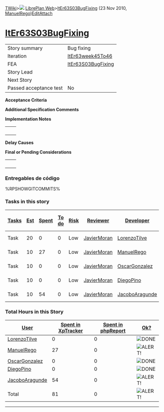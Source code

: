 [TWiki](Main_WebHome)&gt;![](/twiki/pub/TWiki/TWikiDocGraphics/web-bg-small.gif) [LibrePlan Web](LibrePlan_WebHome)&gt;[ItEr63S03BugFixing](LibrePlan_ItEr63S03BugFixing "Topic revision: 9 (23 Nov 2010 - 09:50:32)") (23 Nov 2010, [ManuelRego](Main_ManuelRego))[Edit](LibrePlan_ItEr63S03BugFixing?t=1520343635 "Edit this topic text")[Attach](/twiki/bin/attach/LibrePlan/ItEr63S03BugFixing "Attach an image or document to this topic")  

 [ItEr63S03BugFixing](LibrePlan_ItEr63S03BugFixing)
===================================================

|                        |                                                    |
|------------------------|----------------------------------------------------|
| Story summary          | Bug fixing                                         |
| Iteration              | [ItEr63week45To46](LibrePlan_ItEr63week45To46)     |
| FEA                    | [ItEr63S03BugFixing](LibrePlan_ItEr63S03BugFixing) |
| Story Lead             |                                                    |
| Next Story             |                                                    |
| Passed acceptance test | No                                                 |

**Acceptance Criteria**

**Additional Specification Comments**

**Implementation Notes**

|     |     |
|-----|-----|
|     |     |

**Delay Causes**

**Final or Pending Considerations**

|     |     |
|-----|-----|
|     |     |

###  Entregables de código

%RPSHOWGITCOMMITS%

###  Tasks in this story

| [Tasks](LibrePlan_ItEr63S03BugFixing?sortcol=0;table=2;up=0#sorted_table "Sort by this column") | [Est](LibrePlan_ItEr63S03BugFixing?sortcol=1;table=2;up=0#sorted_table "Sort by this column") | [Spent](LibrePlan_ItEr63S03BugFixing?sortcol=2;table=2;up=0#sorted_table "Sort by this column") | [To do](LibrePlan_ItEr63S03BugFixing?sortcol=3;table=2;up=0#sorted_table "Sort by this column") | [Risk](LibrePlan_ItEr63S03BugFixing?sortcol=4;table=2;up=0#sorted_table "Sort by this column") | [Reviewer](LibrePlan_ItEr63S03BugFixing?sortcol=5;table=2;up=0#sorted_table "Sort by this column") | [Developer](LibrePlan_ItEr63S03BugFixing?sortcol=6;table=2;up=0#sorted_table "Sort by this column") | [Task Name](LibrePlan_ItEr63S03BugFixing?sortcol=7;table=2;up=0#sorted_table "Sort by this column") | [Start Date](LibrePlan_ItEr63S03BugFixing?sortcol=8;table=2;up=0#sorted_table "Sort by this column") | [Est End Date](LibrePlan_ItEr63S03BugFixing?sortcol=9;table=2;up=0#sorted_table "Sort by this column") | [End Date](LibrePlan_ItEr63S03BugFixing?sortcol=10;table=2;up=0#sorted_table "Sort by this column") |
|-------------------------------------------------------------------------------------------------|-----------------------------------------------------------------------------------------------|-------------------------------------------------------------------------------------------------|-------------------------------------------------------------------------------------------------|------------------------------------------------------------------------------------------------|----------------------------------------------------------------------------------------------------|-----------------------------------------------------------------------------------------------------|-----------------------------------------------------------------------------------------------------|------------------------------------------------------------------------------------------------------|--------------------------------------------------------------------------------------------------------|-----------------------------------------------------------------------------------------------------|
| Task                                                                                            | 20                                                                                            | 0                                                                                               | 0                                                                                               | Low                                                                                            | [JavierMoran](Main_JavierMoran)                                                                    | [LorenzoTilve](Main_LorenzoTilve)                                                                   | Bug fixing.                                                                                         |                                                                                                      |                                                                                                        |                                                                                                     |
| Task                                                                                            | 10                                                                                            | 27                                                                                              | 0                                                                                               | Low                                                                                            | [JavierMoran](Main_JavierMoran)                                                                    | [ManuelRego](Main_ManuelRego)                                                                       | Bug fixing.                                                                                         |                                                                                                      |                                                                                                        |                                                                                                     |
| Task                                                                                            | 10                                                                                            | 0                                                                                               | 0                                                                                               | Low                                                                                            | [JavierMoran](Main_JavierMoran)                                                                    | [OscarGonzalez](Main_OscarGonzalez)                                                                 | Bug fixing.                                                                                         |                                                                                                      |                                                                                                        |                                                                                                     |
| Task                                                                                            | 10                                                                                            | 0                                                                                               | 0                                                                                               | Low                                                                                            | [JavierMoran](Main_JavierMoran)                                                                    | [DiegoPino](Main_DiegoPino)                                                                         | Bug fixing.                                                                                         |                                                                                                      |                                                                                                        |                                                                                                     |
| Task                                                                                            | 10                                                                                            | 54                                                                                              | 0                                                                                               | Low                                                                                            | [JavierMoran](Main_JavierMoran)                                                                    | [JacoboAragunde](Main_JacoboAragunde)                                                               | Bug fixing.                                                                                         |                                                                                                      |                                                                                                        |                                                                                                     |

###  Total Hours in this Story

| [User](LibrePlan_ItEr63S03BugFixing?sortcol=0;table=3;up=0#sorted_table "Sort by this column") | [Spent in XpTracker](LibrePlan_ItEr63S03BugFixing?sortcol=1;table=3;up=0#sorted_table "Sort by this column") | [Spent in phpReport](LibrePlan_ItEr63S03BugFixing?sortcol=2;table=3;up=0#sorted_table "Sort by this column") | [Ok?](LibrePlan_ItEr63S03BugFixing?sortcol=3;table=3;up=0#sorted_table "Sort by this column") |
|------------------------------------------------------------------------------------------------|--------------------------------------------------------------------------------------------------------------|--------------------------------------------------------------------------------------------------------------|-----------------------------------------------------------------------------------------------|
| [LorenzoTilve](Main_LorenzoTilve)                                                              | 0                                                                                                            | 0                                                                                                            | ![DONE](/twiki/pub/TWiki/TWikiDocGraphics/choice-yes.gif "DONE")                              |
| [ManuelRego](Main_ManuelRego)                                                                  | 27                                                                                                           | 0                                                                                                            | ![ALERT!](/twiki/pub/TWiki/TWikiDocGraphics/warning.gif "ALERT!")                             |
| [OscarGonzalez](Main_OscarGonzalez)                                                            | 0                                                                                                            | 0                                                                                                            | ![DONE](/twiki/pub/TWiki/TWikiDocGraphics/choice-yes.gif "DONE")                              |
| [DiegoPino](Main_DiegoPino)                                                                    | 0                                                                                                            | 0                                                                                                            | ![DONE](/twiki/pub/TWiki/TWikiDocGraphics/choice-yes.gif "DONE")                              |
| [JacoboAragunde](Main_JacoboAragunde)                                                          | 54                                                                                                           | 0                                                                                                            | ![ALERT!](/twiki/pub/TWiki/TWikiDocGraphics/warning.gif "ALERT!")                             |
| Total                                                                                          | 81                                                                                                           | 0                                                                                                            | ![ALERT!](/twiki/pub/TWiki/TWikiDocGraphics/warning.gif "ALERT!")                             |

------------------------------------------------------------------------
